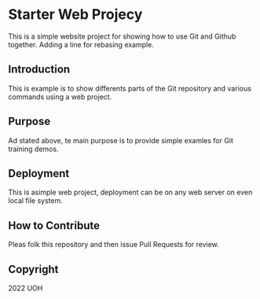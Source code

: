 # Starter Web Projecy

This is a simple website project for showing how to use Git and Github together. Adding a line for rebasing example.

## Introduction

This is example is to show differents parts of the Git repository and various commands using a web project.

## Purpose

Ad stated above, te main purpose is to provide simple examles for Git training demos.

## Deployment

This is asimple web project, deployment can be on any web server on even local file system.

## How to Contribute

Pleas folk this repository and then issue Pull Requests for review.

## Copyright

2022 UOH